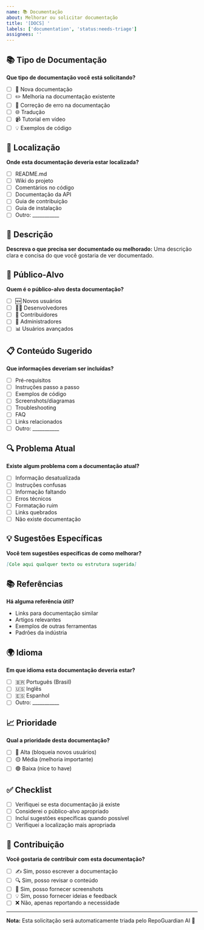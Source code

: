```yaml
---
name: 📚 Documentação
about: Melhorar ou solicitar documentação
title: '[DOCS] '
labels: ['documentation', 'status:needs-triage']
assignees: ''
---
```


## 📚 Tipo de Documentação
**Que tipo de documentação você está solicitando?**
- [ ] 📖 Nova documentação
- [ ] ✏️ Melhoria na documentação existente
- [ ] 🔧 Correção de erro na documentação
- [ ] 🌐 Tradução
- [ ] 📹 Tutorial em vídeo
- [ ] 💡 Exemplos de código

## 📍 Localização
**Onde esta documentação deveria estar localizada?**
- [ ] README.md
- [ ] Wiki do projeto
- [ ] Comentários no código
- [ ] Documentação da API
- [ ] Guia de contribuição
- [ ] Guia de instalação
- [ ] Outro: ___________

## 🎯 Descrição
**Descreva o que precisa ser documentado ou melhorado:**
Uma descrição clara e concisa do que você gostaria de ver documentado.

## 👥 Público-Alvo
**Quem é o público-alvo desta documentação?**
- [ ] 🆕 Novos usuários
- [ ] 👨‍💻 Desenvolvedores
- [ ] 🔧 Contribuidores
- [ ] 🏢 Administradores
- [ ] 📊 Usuários avançados

## 📋 Conteúdo Sugerido
**Que informações deveriam ser incluídas?**
- [ ] Pré-requisitos
- [ ] Instruções passo a passo
- [ ] Exemplos de código
- [ ] Screenshots/diagramas
- [ ] Troubleshooting
- [ ] FAQ
- [ ] Links relacionados
- [ ] Outro: ___________

## 🔍 Problema Atual
**Existe algum problema com a documentação atual?**
- [ ] Informação desatualizada
- [ ] Instruções confusas
- [ ] Informação faltando
- [ ] Erros técnicos
- [ ] Formatação ruim
- [ ] Links quebrados
- [ ] Não existe documentação

## 💡 Sugestões Específicas
**Você tem sugestões específicas de como melhorar?**

```markdown
[Cole aqui qualquer texto ou estrutura sugerida]
```

## 📚 Referências
**Há alguma referência útil?**
- Links para documentação similar
- Artigos relevantes
- Exemplos de outras ferramentas
- Padrões da indústria

## 🌍 Idioma
**Em que idioma esta documentação deveria estar?**
- [ ] 🇧🇷 Português (Brasil)
- [ ] 🇺🇸 Inglês
- [ ] 🇪🇸 Espanhol
- [ ] Outro: ___________

## 📈 Prioridade
**Qual a prioridade desta documentação?**
- [ ] 🔴 Alta (bloqueia novos usuários)
- [ ] 🟡 Média (melhoria importante)
- [ ] 🟢 Baixa (nice to have)

## ✅ Checklist
- [ ] Verifiquei se esta documentação já existe
- [ ] Considerei o público-alvo apropriado
- [ ] Incluí sugestões específicas quando possível
- [ ] Verifiquei a localização mais apropriada

## 🤝 Contribuição
**Você gostaria de contribuir com esta documentação?**
- [ ] ✍️ Sim, posso escrever a documentação
- [ ] 🔍 Sim, posso revisar o conteúdo
- [ ] 📸 Sim, posso fornecer screenshots
- [ ] 💡 Sim, posso fornecer ideias e feedback
- [ ] ❌ Não, apenas reportando a necessidade

---

**Nota:** Esta solicitação será automaticamente triada pelo RepoGuardian AI 🤖